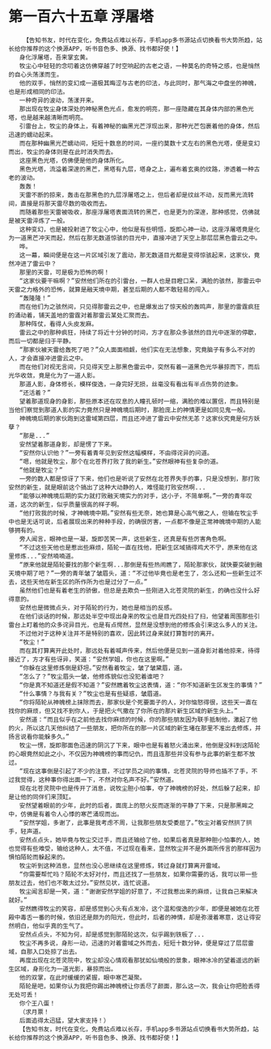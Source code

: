 # 第一百六十五章 浮屠塔
        【告知书友，时代在变化，免费站点难以长存，手机app多书源站点切换看书大势所趋，站长给你推荐的这个换源APP，听书音色多、换源、找书都好使！】
       身化浮屠塔，吾来掌玄黄。
       牧尘心中轻轻的念叨着这仿佛穿越了时空响起的古老之语，一种莫名的奇特之感，也是悄然的自心头荡漾而生。
       他的双手，悄然的变幻成一道极其晦涩与古老的印法，与此同时，那气海之中盘坐的神魄，也是形成相同的印法。
       一种奇异的波动，荡漾开来。
       那出现在牧尘身体深处的神秘黑色光点，愈发的明亮，那一座隐藏在其身体内部的黑色光塔，也是越来越清晰而明亮。
       引雷台上，牧尘的身体上，有着神秘的幽黑光芒浮现出来，那种光芒包裹着他的身体，然后迅速的蠕动起来。
       而在那种幽黑光芒蠕动间，短短十数息的时间，一座约莫数十丈左右的黑色光塔，便是变幻而出，牧尘的身体则是在此时消失而去。
       这座黑色光塔，仿佛便是他的身体所化。
       黑色光塔，流溢着深邃的黑芒，黑塔有九层，塔身之上，遍布着玄奥的纹路，渗透着一种古老的波动。
       轰轰！
       天雷不断的掠来，轰击在那黑色的九层浮屠塔之上，但后者却是纹丝不动，反而黑光流转间，直接是将那天雷尽数的吸收而去。
       而随着那些天雷被吸收，那座浮屠塔表面流转的黑芒，也是更为的深邃，那种感觉，仿佛就是被天雷淬炼了一般。
       这种变幻，也是被投射进了牧尘心中，他似是有些明悟，旋即心神一动，这座浮屠塔竟是化为一道黑芒冲天而起，然后在那无数道惊骇的目光中，直接冲进了天空上那层层黑色雷云之中。
       哗。
       这一幕，瞬间便是在这一片区域引发了震动，那无数道目光都是变得惊骇起来，这家伙，竟然冲进了雷云中？
       那里的天雷，可是极为恐怖的啊！
       “这家伙要干嘛啊？”安然他们所在的引雷台，一群人也是目瞪口呆，满脸的骇然，那雷云中天雷之力格外的恐怖，就算是融天境中期，甚至后期的人都不敢轻易的闯入。
       “轰隆隆！”
       而在他们为之骇然间，只见得那雷云之中，也是爆发出了惊天般的轰鸣声，那里的雷霆疯狂的涌动着，铺天盖地的雷霆对着那雷云某处汇聚而去。
       那种阵仗，看得人头皮发麻。
       雷云之中的那种疯狂，持续了将近十分钟的时间，方才在那众多骇然的目光中逐渐的停歇，而后一切都是归于平静。
       “那家伙被天雷给轰死了吧？”众人面面相觑，他们实在无法想象，究竟脑子有多么不对的人，才会直接冲进雷云之中。
       而在他们对视无言间，只见得天空上那黑色雷云中，突然有着一道黑色光华暴掠而下，而后光华收敛，竟是化为了一道人影。
       那道人影，身体修长，模样俊逸，一身完好无损，丝毫没有看出有半点伤势的迹象。
       “还活着？”
       望着那道现身的身影，那些原本还在叹息的人瞳孔顿时一缩，满脸的难以置信，而且特别是当他们察觉到那道人影的实力竟然只是神魄境后期时，那脸庞上的神情更是如同见鬼一般。
       神魄境后期的家伙跑到这雷域第四层，而且还冲进了雷云中安然无恙？这家伙究竟是何方妖孽？
       “那是...”
       安然望着那道身影，却是愣了下来。
       “安然你认识他？”一旁有着青年见到安然这幅模样，不由得诧异的问道。
       “嗯，他就是牧尘，那个在北苍界打败了我的新生。”安然眼神有些复杂的道。
       “他就是牧尘？”
       一旁的数人都是惊讶了下来，他们也是听说了安然在北苍界失手的事，只是没想到，那打败安然的新生，就是眼前这个搞出了这种大动静的人，难怪能打败安然啊...
       “能够以神魄境后期的实力就打败融天境实力的对手，这小子，不简单啊。”一旁的青年叹道，这次的新生，似乎质量很高的样子啊。
       “他打败我的时候，才神魄境中期。”安然有些无奈，她也算是心高气傲之人，但输在牧尘手中也是无话可说，后者展现出来的种种手段，的确很厉害，一点都不像是正常神魄境中期的人能够拥有的。
       旁人闻言，眼神也是一凝，旋即苦笑一声，这些新生，还真是有些厉害角色啊。
       “不过这些天他也是惹出些麻烦，陌轮一直在找他，把新生区域搞得鸡犬不宁，原来他在这里修炼...”安然喃喃道。
       “原来他就是陌轮要找的那个新生啊...那倒是有些热闹瞧了，陌轮那家伙，就快要突破到融天境中期了吧？”一旁的青年皱了皱眉头，道：“不过他毕竟也是老生了，怎么还和一些新生过不去，这些天他在新生区的所作所为也是过分了一点。”
       虽然他们也是有着老生的骄傲，但总是去欺负一些刚进入北苍灵院的新生，的确也没什么好得意的。
       安然也是微微点头，对于陌轮的行为，她也是相当的反感。
       在他们谈话的时候，那远处半空中现出身来的牧尘也是目光四处扫了扫，他望着周围那些引雷台上盯着他的众多诧异目光，也是有点愕然，显然是没想到他的修炼会引来这么多人的关注。
       不过他对于这种关注并不是特别的喜欢，因此转过身来就打算暂时的离开。
       “牧尘！”
       而在其打算离开此处时，那远处有着喊声传来，然后他便是见到一道身影对着他掠来，待得接近了，方才有些讶异，笑道：“安然学姐，你也在这里啊。”
       “你躲在这里修炼倒是舒坦。”安然看着牧尘，皱了皱黛眉，道。
       “怎么了？”牧尘眉头一皱，他修炼貌似也没犯着谁吧？
       “你是真不知道还是假不知道？”安然瞧着牧尘这表情，道：“你不知道新生区发生的事情？”
       “什么事情？与我有关？”牧尘也是有些疑惑，皱眉道。
       “你将陌轮从神魄榜上抹除而去，那家伙是个死要面子的人，对你恼怒得很，这些天一直在找你的麻烦，但又找不到你人，于是把火气撒在了你所在的那片新生区域的新生头上。”
       安然道：“而且似乎在之前他去找你麻烦的时候，你的那些朋友因为联手抵制他，激起了他的火，所以这几天他纠结了一些朋友，把你所在的那一片区域的新生堵在那里不准出去修炼，并扬言说看你能躲多久。”
       牧尘一愣，旋即那面色迅速的阴沉了下来，眼中也是有着怒火涌出来，他倒是没料到这陌轮的心眼竟然如此之小，不仅因为神魄榜的事而记仇，而且连那些并没有参与此事的新生都不放过。
       “现在这事倒是引起了不少的注意，不过学员之间的事情，北苍灵院的导师也插不了手，不过我觉得，这种事你得出面一下，不然对你名声不好。”安然道。
       现在北苍灵院中也是传开了消息，说牧尘胆小怕事，夺了神魄榜的好处，然后躲了起来，却是让他的同伴们来顶缸。
       安然望着眼前的少年，此时的后者，面庞上的怒火反而逐渐的平静了下来，只是那黑眸之中，仿佛是有着令人心悸的寒芒涌现而出。
       “安然学姐，多谢了，此事是我考虑不周，让我那些朋友受委屈了。”牧尘对着安然拱了拱手，轻声道。
       安然点点头，她毕竟与牧尘交过手，而且还输给了他，如果后者真是那种胆小怕事的人，她也觉得有些难受，输给这种人，太不值，不过现在看来，显然牧尘并不是外面所传言的那样因为惧怕陌轮而躲起来的。
       牧尘听到这种消息，显然也没心思继续在这里修炼，转过身就打算离开雷域。
       “你需要帮忙吗？陌轮不太好对付，而且还找了一些朋友，如果你需要的话，我可以带一些朋友过去，他们也不敢太过分。”安然见状，连忙说道。
       牧尘闻言却是一笑，道：“谢谢安然学姐的好意了，不过我惹出来的麻烦，让我自己来解决就好。”
       安然瞧得牧尘的笑容，却是感觉到心头有点发冷，这个温和俊逸的少年，即便是被她在北苍殿中毒舌一番的时候，依旧还是颇为的阳光，但此时，后者的神情，却是弥漫着寒意，这让得安然明白，他似乎真的生气了。
       安然点点头，不知为何，却是感觉到那陌轮这次，似乎踢到铁板了...
       牧尘不再多说，身形一动，迅速的对着雷域之外而去，短短十数分钟，便是穿过了层层雷域，自那入口处掠了出去。
       再度出现在北苍灵院中，牧尘却没心情观看那犹如仙境般的景象，眼神冰冷的望着遥远的新生区域，身形化为一道光影，暴掠而出。
       他的双掌，在此时缓缓的紧握，眼中寒芒凝聚。
       陌轮是吧，如果你认为我把你踢出神魄榜让你丢尽了颜面，那么这一次，我会让你把脸丢得无处可丢！
       你个王八蛋！
       （求月票！
       后面追得太迅猛，望大家支持！）
       【告知书友，时代在变化，免费站点难以长存，手机app多书源站点切换看书大势所趋，站长给你推荐的这个换源APP，听书音色多、换源、找书都好使！】